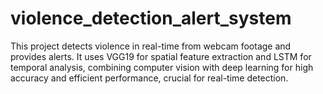 # violence_detection_alert_system
This project detects violence in real-time from webcam footage and provides alerts. It uses VGG19 for spatial feature extraction and LSTM for temporal analysis, combining computer vision with deep learning for high accuracy and efficient performance, crucial for real-time detection.
